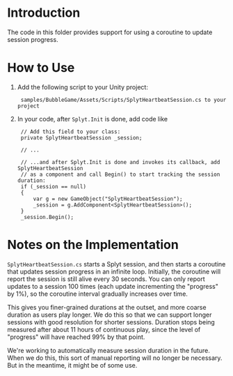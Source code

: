 
# Introduction

The code in this folder provides support for using a coroutine to update session progress.

# How to Use

1. Add the following script to your Unity project:

		samples/BubbleGame/Assets/Scripts/SplytHeartbeatSession.cs to your project

2. In your code, after `Splyt.Init` is done, add code like

		// Add this field to your class:
		private SplytHeartbeatSession _session;

		// ...

		// ...and after Splyt.Init is done and invokes its callback, add SplytHeartbeatSession
		// as a component and call Begin() to start tracking the session duration:
		if (_session == null)
		{						
			var g = new GameObject("SplytHeartbeatSession");
			_session = g.AddComponent<SplytHeartbeatSession>();
		}
		_session.Begin();

# Notes on the Implementation

`SplytHeartbeatSession.cs` starts a Splyt session, and then starts a coroutine that updates session progress in an infinite loop.  Initially, the coroutine will report the session is still alive every 30 seconds.  You can only report updates to a session 100 times (each update incrementing the "progress" by 1%), so the coroutine interval gradually increases over time.

This gives you finer-grained durations at the outset, and more coarse duration as users play longer.  We do this so that we can support longer sessions with good resolution for shorter sessions.  Duration stops being measured after about 11 hours of continuous play, since the level of "progress" will have reached 99% by that point.

We're working to automatically measure session duration in the future.  When we do this, this sort of manual reporting will no longer be necessary. But in the meantime, it might be of some use.